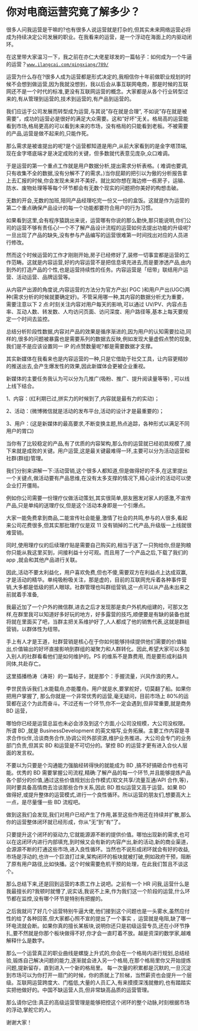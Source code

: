 # 你对电商运营究竟了解多少？

很多人问我运营是干嘛的?也有很多人说运营就是打杂的,但其实未来网络运营必将成为持续决定公司发展的职业。在我看来的运营，是一个浮动在海面上的内驱动闭环。

在这里带大家温习一下，我之前在亦仁大佬星球发的一篇帖子：如何成为一个牛逼的运营？[`www.ilangcai.com/qingxiang/789/`](https://www.ilangcai.com/qingxiang/789/)

运营为什么存在?很多人成为运营都是形式决定的,我相信你十年前做职业规划的时候不会想到做运营,因为我就没想到，我以后会从事互联网电商，那是时候的互联网还不是一个时代的标准,更没有互联网运营的概念。大家都是从各个行业转型过来的,有从管理到运营的,技术到运营的,有产品到运营的。

我们应运于公司发展而转型成为运营,与其说”存在就是合理”, 不如说”存在就是被需要”，成功的运营必是很好的满足大众需要。这和”好坏”无关。格局高的运营能看到市场,格局更高的可以看到未来的市场，没有格局的只能看到老板。不被需要的产品,运营是做不起来的,只能作死。

那么需求是被谁提出的呢?是个运营都知道是用户,从前大家看到的是金字塔顶端,现在金字塔底端才是决定成败的关键，但多数就代表意见庞杂,众口难调。

于是运营的第一个重点工作就是用户数据分析,提出需求分析表格。( 难调也要调,只有收集不全的数据,没有分解不了的需求。)当你屁颠的把引以为傲的分析报告拿上去汇报的时候,你会发现未来并不美好。就比如你想在海边修一栋房子，运输、防水、废物处理等等每个环节都会有无数个现实的问题把你美好的构想击破。

无数的开会,无数的加班,陪同产品经理吃完一份又一份的盒饭。这就是作为运营的第二个重点确保产品设计的每一个功能都要符合用户的行为习惯。

如果看到这里,会有程序猿跳出来说，运营哪有你说的那么勤快,那只能说明,你们公司的运营不够有责任心!一个不了解产品设计流程的运营如何去提出功能的升级呢?一旦出现了产品的缺失,没有参与产品编写的运营很难第一时间找出对应的人员进行修改。

然而这个时候运营的工作才刚刚开始,房子已经修好了,装修一切事宜都是运营的工作范畴。这就是内容运营,好的内容运营不是把信息填充进去,而是要渗透产品,由内到外的打造产品的个性,也是运营持续性的任务。内容运营是「纽带」联结用户运营、活动运营、品牌运营等。

从内容产出源的角度说,内容运营的方法分为官方产出( PGC )和用户产出(UGC)两种(需求分析的时候就要确定好)。不管采用哪一种,其内容的数据分析尤为重要，需要注意以下 2 点:时刻关注内容对用户每天的影响,可以通过 UV/PV、内容点击率、互动人数、转发数、人均访问页面、访问深度、用户路径等,基本上每天要规定一个时间去监控。

总结分析阶段性数据,内容对产品的效果是循序渐进的,因为用户的认知需要拉动,同样的,很多的问题被暴露也是需要系列的数据去反映,例如发现大量虚假点赞的现象,我们是不是应该设置同一 IP 的点赞数量呢?都是需要数据才支撑。

其实新媒体在我看来也是内容运营的一种,只是它借助于社交工具，让内容更精妙的推送出去,会产生爆发性的效果,因此新媒体会更被企业重视。

新媒体的主要任务我认为可以分为几推广(吸粉、推广、提升阅读量等等) , 可以线上线下结合。

1、内容：(红利期已过,拼实力的时候到了,内容就是最有力的实动)；

2、活动：(微博微信就是活动的发布平台,活动的设计才是最重要的)；

3、用户：(这是新媒体的最高要求,不断变换主题,热点追踪，各种形式以满足不同用户的胃口)

当你有了比较稳定的产品,有了优质的内容架构,那么你的运营就已经初具规模了,接下来就是成败的关键。用户运营,这是最关键最难得一环,主要可以分为活动运营和社群(群组)管理。

我们分别来讲解一下:活动营销,这个很多人都知道,但是做得好的不多,在这里提出一个关键点,做活动要有产品思维,在没有太多支撑的情况下,精心设计的活动可以使企业打开僵局。

例如你公司需要一份理疗仪做活动策划,其实很简单,朋友圈发对家人的感激,不宣传产品,只是单纯的送理疗仪,但是这个活动本身即是一个引爆点。

大家一能免费拿到商品,二能宣传社会能量,激情了社会的共鸣,参与的人很多,看起来公司花费很多,但其实那批理疗仪是双 11 没有销掉的二代产品,升级版一上线就很难营销。

同时,使用理疗仪的后续理疗贴是需要自己购买的,相当于送了一只狗给你,但是狗粮你只能从我这里买到，间接利益十分可观。而且用了一个产品之后,下载了我们的 app ,就会和其他产品进行关联。

因此,活动不要太利益化，用户喜欢免费,但也不傻,需要双方在利益点上达成双赢,才是活动的精华。单纯吸粉吸关注，那是虚的，目前的互联网充斥着各种事件营销,大多都是低级的抓人眼球。社群管理也叫群组营销,这一点可以从产品未出来之前就着手准备,

我最近加了一个户外的微信群,进去之后才发现那是卖户外机构组建的，可那又怎样,在群里我可以知道好多好玩的地方，好多露营的技巧,顺便要是有缺的装备也就将就在里面买了吧，当群主把关系维护好了,人人都成了他的销售代表,这就是群组营销，以群体性为纽带。

手上有人才是王道，社群营销是核心在于你如何能够持续提供他们需要的价值输出,价值输出的好坏直接影响到群组的凝聚力和人群转化。因此,希望大家可以多加入别人的社群看看他们是如何维护的。PS 的维系不是靠费用, 而是要形成利益共同体,共赴存亡。

这里插播杨涛（涛哥）的一篇帖子，就是那个：手握流量，兴风作浪的男人。

李世民告诉我们,水能载舟,亦能覆舟。用户就是水,要掌舵好，切莫翻了船。如果你把用户掌握了, 那么你就是一个非常优秀的运营,毫无疑问，目前市场上 80%的运营都在这个为此而奋斗。不过还有一个环节,你不一定会遇到,但非常重要,就是商务 BD 运营，

哪怕你已经是运营总监也未必会涉及到这个方面,小公司没规模，大公司没权限。所谓 BD ,就是 BusinessDevelopment 的英文缩写,业务拓展。主要工作内容是寻求合作伙伴,洽谈商务合作,协调公司外部资源,维护业务推进。大公司会专门的业务部门负责,但其实 BD 和运营是不可切分的。掌控 BD 的运营才更有进入合伙人层面的发言权。

不要以为只要是个沟通能力强脑经转得快的就能成为 BD ,搞不好搞砸合作也有可能。优秀的 BD 需要掌握公司流程,精确:了解产品的每一个环节,并且能够提炼产品各个部分的价值,通过这些价值规划出合作模式(软文共享/流量互通/API 合作,等)，同时要具备高情商去洽谈那些合作关系,因此 BD 胜似运营又高于运营。如果 BD 做得好,或提升整体的运营模式,进行一个良性循环。所以运营的朋友们,想要高大上一点，是尽量懂一些 BD 流程吧。

做到这我们会发现,我们对用户已经产生了作用,甚至这些作用还在持续并扩散,那么你的运营整体闭环就已经形成，你从”无”到”有”了。

只要提升这个闭环的驱动力,它就能源源不断的提供价值。哪怕出现新的需求,也可以在这闭环内进行内部填充,到时候又会有新的内容产出,新的活动,新的商业渠道，会源源不断的打通这些市场,进入良性循环。当然也不说形成闭环就会有好的收益,市场是浮动的,也许一个巨浪打过来,架构闭环的板块就被打破,例如政府干预，阻断了原有用户路径,比如快播。这个时候需要危机干预的处理，在此我们暂且不谈这个。

那么总结下来,还是回到运营的本质工作上说吧。之前有一个 HR 问我,运营什么是我最擅长的?我顿时就懵了,说实话,我说不上来,作为我们这一个阶段的运营,什么环节都在监控,没有哪个环节是特别有把握的。

之后我就问了好几个运营特别牛逼大佬,他们接到这个问题也是一头雾水,虽然应付性的给了各种回答,但大家都心照不宣的提出了一个事实 ，运营就是电阻,缺了哪一环电流就会断。如果你真的擅长某板块,说明你还只是初级运营专员,还在小环节挣扎,要不然就是你那个板块做得不好,你才会一直盯着不放。越是资深的数学家,越难解释什么是数字。

那么一个运营真正的职业曲线是螺旋上升式的,你会在一个格局内进行规划,总结经验,锻炼自己解决问题的能力,逐渐就会进入另一个格局,在那个格局里你又开始提炼问题,提新留存，直到进入一个新的格局里。 每一次量的积累都是沉默的,一旦沉淀到市场可以为你打开一扇门的时候，你的质就上了阶梯，当然薪资也会提升一个层级。互联网运营跨度大、门槛低,大量的人员汇入,有来摸摸深浅就撤的,也有踏踏实实把他做好的。中国不缺运营人员,但非常缺高品质的运营管理。

那么请你记住:真正的高级运营管理是能够把控这个闭环的整个动脉,时刻根据市场的浮动,掌舵它的人。

谢谢大家！